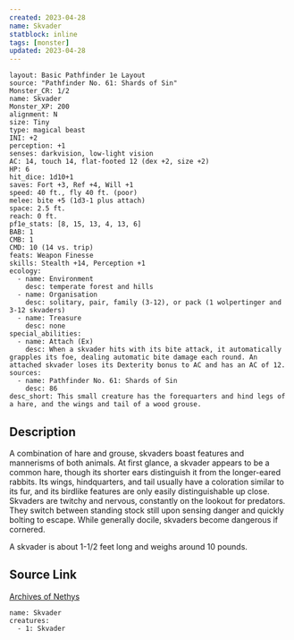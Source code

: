 ```yaml
---
created: 2023-04-28
name: Skvader
statblock: inline
tags: [monster]
updated: 2023-04-28
---
```

```statblock
layout: Basic Pathfinder 1e Layout
source: "Pathfinder No. 61: Shards of Sin"
Monster_CR: 1/2
name: Skvader
Monster_XP: 200
alignment: N
size: Tiny
type: magical beast
INI: +2
perception: +1
senses: darkvision, low-light vision
AC: 14, touch 14, flat-footed 12 (dex +2, size +2)
HP: 6
hit_dice: 1d10+1
saves: Fort +3, Ref +4, Will +1
speed: 40 ft., fly 40 ft. (poor)
melee: bite +5 (1d3-1 plus attach)
space: 2.5 ft.
reach: 0 ft.
pf1e_stats: [8, 15, 13, 4, 13, 6]
BAB: 1
CMB: 1
CMD: 10 (14 vs. trip)
feats: Weapon Finesse
skills: Stealth +14, Perception +1
ecology:
  - name: Environment
    desc: temperate forest and hills
  - name: Organisation
    desc: solitary, pair, family (3-12), or pack (1 wolpertinger and 3-12 skvaders)
  - name: Treasure
    desc: none
special_abilities:
  - name: Attach (Ex)
    desc: When a skvader hits with its bite attack, it automatically grapples its foe, dealing automatic bite damage each round. An attached skvader loses its Dexterity bonus to AC and has an AC of 12.
sources:
  - name: Pathfinder No. 61: Shards of Sin
    desc: 86
desc_short: This small creature has the forequarters and hind legs of a hare, and the wings and tail of a wood grouse.
```
## Description
A combination of hare and grouse, skvaders boast features and mannerisms of both animals. At first glance, a skvader appears to be a common hare, though its shorter ears distinguish it from the longer-eared rabbits. Its wings, hindquarters, and tail usually have a coloration similar to its fur, and its birdlike features are only easily distinguishable up close. Skvaders are twitchy and nervous, constantly on the lookout for predators. They switch between standing stock still upon sensing danger and quickly bolting to escape. While generally docile, skvaders become dangerous if cornered.

A skvader is about 1-1/2 feet long and weighs around 10 pounds.
## Source Link
[Archives of Nethys](https://aonprd.com/MonsterDisplay.aspx?ItemName=Skvader)
```encounter-table
name: Skvader
creatures:
  - 1: Skvader
```

